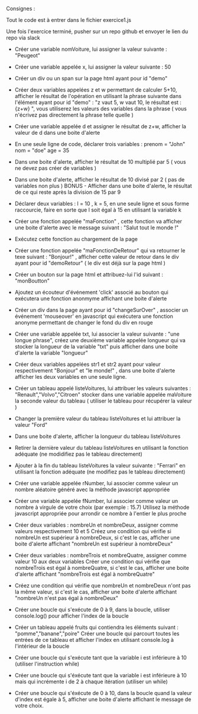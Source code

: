 Consignes :

Tout le code est à entrer dans le fichier exercice1.js

Une fois l'exercice terminé, pusher sur un repo github 
et envoyer le lien du repo via slack

- Créer une variable nomVoiture, lui assigner la valeur suivante : "Peugeot"
- Créer une variable appelée x, lui assigner la valeur suivante : 50

- Créer un div ou un span sur la page html ayant pour id "demo"
- Créer deux variables appelées z et w permettant de calculer 5+10, 
afficher le résultat de l'opération en utilisant la phrase suivante 
dans l'élément ayant pour id "demo" : 
"z vaut 5, w vaut 10, le résultat est : {z+w} ", 
vous utiliserez les valeurs des variables dans la phrase 
( vous n'écrivez pas directement la phrase telle quelle )
 - Créer une variable appelée d et assigner le résultat de z+w, 
 afficher la valeur de d dans une boite d'alerte

- En une seule ligne de code, déclarer trois variables : 
prenom = "John" nom = "doe" age = 35


- Dans une boite d'alerte, afficher le résultat de 10 multiplié par 5 
( vous ne devez pas créer de variables )
- Dans une boite d'alerte, afficher le résultat de 10 divisé par 2 
( pas de variables non plus )
BONUS - Afficher dans une boite d'alerte, le résultat de ce qui reste 
après la division de 15 par 9

- Déclarer deux variables : l = 10 , k = 5, en une seule ligne et sous forme raccourcie, 
faire en sorte que l soit égal à 15 en utilisant la variable k


- Créer une fonction appelée "maFonction" , 
cette fonction va afficher une boite d'alerte avec le message suivant :
 "Salut tout le monde !"

- Exécutez cette fonction au chargement de la page


- Créer une fonction appelée "maFonctionDeRetour" 
qui va retourner le texe suivant : "Bonjour!" , 
afficher cette valeur de retour dans le div ayant pour id "demoRetour" 
( le div est déjà sur la page html )


- Créer un bouton sur la page html et attribuez-lui l'id suivant : "monBoutton"
- Ajoutez un écouteur d'événement 'click' associé au bouton 
qui exécutera une fonction anonmyme affichant une boite d'alerte

- Créer un div dans la page ayant pour id "changeSurOver" , 
associer un événement 'mouseover' en javascript qui exécutera
une fonction anonyme permettant de changer le fond du div en rouge



- Créer une variable appelée txt, lui associer la valeur suivante : "une longue phrase", 
créez une deuxième variable appelée longueur qui va stocker 
la longueur de la variable "txt" 
puis afficher dans une boite d'alerte la variable "longueur"

- Créer deux variables appelées str1 et str2 ayant pour valeur respectivement 
"Bonjour" et "le monde!" , 
dans une boite d'alerte afficher les deux variables en une seule ligne.


- Créer un tableau appelé listeVoitures, lui attribuer les valeurs suivantes : 
"Renault","Volvo","Citroen"
stocker dans une variable appelée maVoiture la seconde valeur du tableau 
( utiliser le tableau pour récupérer la valeur )

- Changer la première valeur du tableau listeVoitures et lui attribuer la valeur "Ford"

- Dans une boite d'alerte, afficher la longueur du tableau listeVoitures

- Retirer la dernière valeur du tableau listeVoitures en utilisant la fonction adéquate 
(ne modidifiez pas le tableau directement)

- Ajouter à la fin du tableau listeVoitures la valeur suivante : "Ferrari" 
en utilisant la fonction adéquate (ne modifiez pas le tableau directement)



- Créer une variable appelée rNumber, lui associer comme valeur un nombre aléatoire 
généré avec la méthode javascript appropriée

- Créer une variable appelée fNumber, lui associer comme valeur un nombre à virgule 
de votre choix (par exemple : 15.7)
Utilisez la méthode javascript appropriée pour arrondir ce nombre 
à l'entier le plus proche


- Créer deux variables : nombreUn et nombreDeux, assigner comme valeurs 
respectivement 10 et 5
Créez une condition qui vérifie si nombreUn est supérieur à nombreDeux, 
si c'est le cas, afficher une boite d'alerte
affichant "nombreUn est supérieur à nombreDeux"

- Créer deux variables : nombreTrois et nombreQuatre, assigner comme valeur 
10 aux deux variables
Créer une condition qui vérifie que nombreTrois est égal à nombreQuatre, 
si c'est le cas, afficher une boite d'alerte
affichant "nombreTrois est égal à nombreQuatre"

- Créez une condition qui vérifie que nombreUn et nombreDeux n'ont pas la même valeur, 
si c'est le cas, afficher une boite d'alerte affichant 
"nombreUn n'est pas égal à nombreDeux"



- Créer une boucle qui s'exécute de 0 à 9, 
dans la boucle, utiliser console.log() pour afficher l'index de la boucle

- Créer un tableau appelé fruits qui contiendra les éléments suivant : 
"pomme","banane","poire"
Créer une boucle qui parcourt toutes les entrées de ce tableau et 
afficher l'index en utilisant console.log à l'intérieur de la boucle

- Créer une boucle qui s'exécute tant que la variable i est inférieure à 10 
(utiliser l'instruction while)

- Créer une boucle qui s'éxécute tant que la variable i est inférieure à 10 
mais qui incrémente i de 2 à chaque itération (utiliser un while)

- Créer une boucle qui s'éxécute de 0 à 10, 
dans la boucle quand la valeur d'index est égale à 5, afficher une boite
d'alerte affichant le message de votre choix.